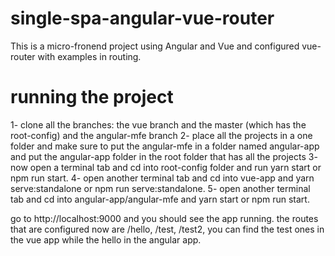 # single-spa-angular-vue-router

This is a micro-fronend project using Angular and Vue and configured vue-router with examples in routing.

# running the project
1- clone all the branches: the vue branch and the master (which has the root-config) and the angular-mfe branch
2- place all the projects in a one folder and make sure to put the angular-mfe in a folder named angular-app and put the angular-app folder in the root folder that has all the projects
3- now open a terminal tab and cd into root-config folder and run yarn start or npm run start.
4- open another terminal tab and cd into vue-app and yarn serve:standalone or npm run serve:standalone.
5- open another terminal tab and cd into angular-app/angular-mfe and yarn start or npm run start.

go to http://localhost:9000 and you should see the app running.
the routes that are configured now are /hello, /test, /test2, you can find the test ones in the vue app while the hello in the angular app.
